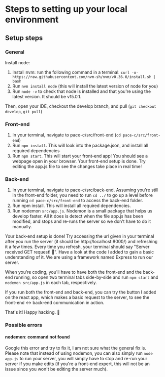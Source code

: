 # Steps to setting up your local environment

## Setup steps
### General
Install node: 
1. Install nvm: run the following command in a terminal: `curl -o- https://raw.githubusercontent.com/nvm-sh/nvm/v0.36.0/install.sh | bash`
2. Run `nvm install node` (this will install the latest version of node for you)
3. Run `node -v` to check that node is installed and that you're using the latest version. It should be v15.0.1. 

Then, open your IDE, checkout the develop branch, and pull (`git checkout develop`, `git pull`)
### Front-end
1. In your terminal, navigate to pace-c/src/front-end (`cd pace-c/src/front-end`)
2. Run `npm install`. This will look into the package.json, and install all required dependencies
3. Run `npm start`. This will start your front-end app! You should see a webpage open in your browser. 
Your front-end setup is done. Try editing the app.js file to see the changes take place in real time!

### Back-end
1. In your terminal, navigate to pace-c/src/back-end. Assuming you're still in the front-end folder, you need to run `cd ../` to go up a level before running `cd pace-c/src/front-end` to access the back-end folder. 
2. Run npm install. This will install all required dependencies. 
3. Run nodemon `src/app.js`. Nodemon is a small package that helps us develop faster. All it does is detect when the file app.js has been modified, and stops and re-runs the server so we don't have to do it manually.  

Your back-end setup is done! Try accessing the url given in your terminal after you run the server (it should be http://localhost:8000/) and refreshing it a few times. Every time you refresh, your terminal should say "Server received GET request! 🚀". Have a look at the code I added to gain a basic understanding of it. We are using a framework named Express to run our server.

When you're coding, you'll have to have both the front-end and the back-end running, so open two terminal tabs side-by-side and run `npm start` and `nodemon src/app.js` in each tab, respectively. 

If you run both the front-end and back-end, you can try the button I added on the react app, which makes a basic request to the server, to see the front-end <-> back-end communication in action. 

That's it! Happy hacking. 🍳

### Possible errors
#### nodemon: command not found
Google this error and try to fix it, I am not sure what the general fix is. Please note that instead of using nodemon, you can also simply run `node app.js` to run your server, you will simply have to stop and re-run your server if you make edits (if you're a front-end expert, this will not be an issue since you won't be editing the server much).  
